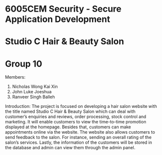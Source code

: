# 6005CEM Security - Secure Application Development
# Studio C Hair & Beauty Salon
# Group 10

Members:
1. Nicholas Wong Kai Xin
2. John Luke Joeshua
3. Ranveer Singh Balleh

Introduction: 
The project is focused on developing a hair salon website with the title named Studio C Hair & Beauty Salon which can deal with customer’s enquiries and reviews, order processing, stock control and marketing. It will enable customers to view the time-to-time promotion displayed at the homepage. Besides that, customers can make appointments online via the website. The website also allows customers to send feedback to the salon. For instance, sending an overall rating of the salon’s services. Lastly, the information of the customers will be stored in the database and admin can view them through the admin panel.
